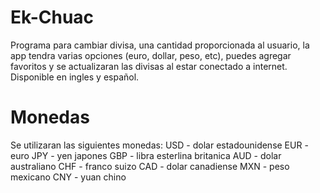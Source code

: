 # Ek-Chuac
Programa para cambiar divisa, una cantidad proporcionada al usuario, la app tendra varias opciones (euro, dollar, peso, etc), puedes agregar favoritos y se actualizaran las divisas al estar conectado a internet. Disponible en ingles y español.
# Monedas
Se utilizaran las siguientes monedas:
USD - dolar estadounidense
EUR - euro
JPY - yen japones
GBP - libra esterlina britanica
AUD - dolar australiano
CHF - franco suizo
CAD - dolar canadiense
MXN - peso mexicano
CNY - yuan chino
